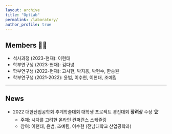 ```yaml
---
layout: archive
title: "OptLab"
permalink: /laboratory/
author_profile: true
---
```

## **Members** 🧑‍🎓
- 석사과정 (2023-현재): 이현태
- 학부연구생 (2023-현재): 김다녕
- 학부연구생 (2022-현재): 고시현, 박지응, 박현수, 한승원 
- 학부연구생 (2021-2022): 윤범, 이수현, 이현태, 조예림

-----
## **News**
- 2022 대한산업공학회 추계학술대회 대학생 프로젝트 경진대회 **장려상** 수상 🏆
  - 주제: 시차를 고려한 온라인 컨퍼런스 스케쥴링
  - 참여: 이현태, 윤범, 조예림, 이수현 (전남대학교 산업공학과)
